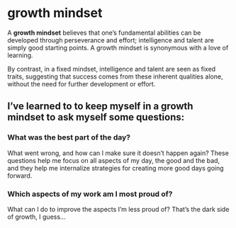 # growth mindset

A **growth mindset** believes that one’s fundamental abilities can be developed through perseverance and effort; 
intelligence and talent are simply good starting points. 
A growth mindset is synonymous with a love of learning.

By contrast, in a fixed mindset, intelligence and talent are seen as fixed traits, suggesting that
success comes from these inherent qualities alone, without the need for further development or effort.


## I’ve learned to to keep myself in a growth mindset to ask myself some questions:

### What was the best part of the day?
What went wrong, and how can I make sure it doesn’t happen again?
These questions help me focus on all aspects of my day, the good and the bad, and they help me internalize strategies for creating more good days going forward.

### Which aspects of my work am I most proud of?
What can I do to improve the aspects I’m less proud of?
That’s the dark side of growth, I guess…
